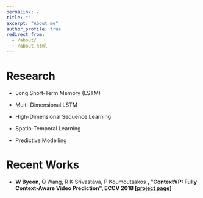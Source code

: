```yaml
---
permalink: /
title: ""
excerpt: "About me"
author_profile: true
redirect_from: 
  - /about/
  - /about.html
---
```


Research
======
* Long Short-Term Memory (LSTM)

* Muiti-Dimensional LSTM

* High-Dimensional Sequence Learning

* Spatio-Temporal Learning

* Predictive Modelling

<!-- NVIDIA Research is hiring interns and full-time  -->
<!-- News
======
 * Sep. 2018, ECCV oral presentation [project page](https://wonmin-byeon.github.io/publication/2018-eccv)  -->

Recent Works
======
* <b>W Byeon</b>, Q Wang, R K Srivastava, P Koumoutsakos <b>, "ContextVP: Fully Context-Aware Video Prediction", ECCV 2018 [[project page]](https://wonmin-byeon.github.io/publication/2018-eccv)
